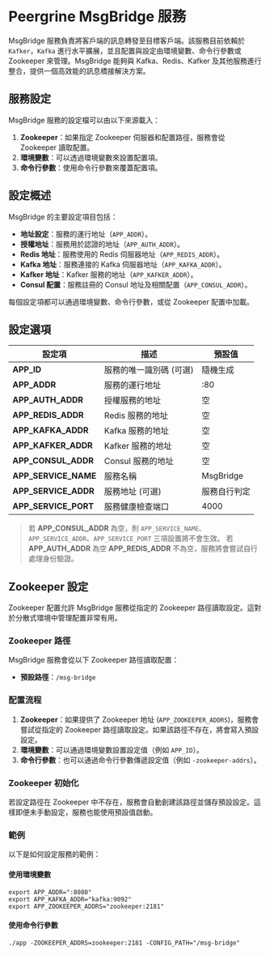 # Peergrine MsgBridge 服務
MsgBridge 服務負責將客戶端的訊息轉發至目標客戶端。該服務目前依賴於 `Kafker`，`Kafka` 進行水平擴展，並且配置與設定由環境變數、命令行參數或 Zookeeper 來管理。MsgBridge 能夠與 Kafka、Redis、Kafker 及其他服務進行整合，提供一個高效能的訊息橋接解決方案。

## 服務設定

MsgBridge 服務的設定檔可以由以下來源載入：
1. **Zookeeper**：如果指定 Zookeeper 伺服器和配置路徑，服務會從 Zookeeper 讀取配置。
2. **環境變數**：可以透過環境變數來設置配置項。
3. **命令行參數**：使用命令行參數來覆蓋配置項。

## 設定概述

MsgBridge 的主要設定項目包括：
- **地址設定**：服務的運行地址（`APP_ADDR`）。
- **授權地址**：服務用於認證的地址（`APP_AUTH_ADDR`）。
- **Redis 地址**：服務使用的 Redis 伺服器地址（`APP_REDIS_ADDR`）。
- **Kafka 地址**：服務連接的 Kafka 伺服器地址（`APP_KAFKA_ADDR`）。
- **Kafker 地址**：Kafker 服務的地址（`APP_KAFKER_ADDR`）。
- **Consul 配置**：服務註冊的 Consul 地址及相關配置（`APP_CONSUL_ADDR`）。

每個設定項都可以通過環境變數、命令行參數，或從 Zookeeper 配置中加載。
## 設定選項
|設定項 |描述 |預設值 |
|-|-|-|
|**APP_ID** |服務的唯一識別碼 (可選) |隨機生成 |
|**APP_ADDR** |服務的運行地址 |:80 |
|**APP_AUTH_ADDR** |授權服務的地址 |空 |
|**APP_REDIS_ADDR** |Redis 服務的地址 |空 |
|**APP_KAFKA_ADDR** |Kafka 服務的地址 |空 |
|**APP_KAFKER_ADDR** |Kafker 服務的地址 |空 |
|**APP_CONSUL_ADDR** |Consul 服務的地址 |空 |
|**APP_SERVICE_NAME** |服務名稱 |MsgBridge |
|**APP_SERVICE_ADDR** |服務地址 (可選) |服務自行判定 |
|**APP_SERVICE_PORT** |服務健康檢查端口 |4000 |
> 若 **APP_CONSUL_ADDR** 為空，則 `APP_SERVICE_NAME`、`APP_SERVICE_ADDR`、`APP_SERVICE_PORT` 三項設置將不會生效。
> 若 **APP_AUTH_ADDR** 為空 **APP_REDIS_ADDR** 不為空，服務將會嘗試自行處理身份驗證。
## Zookeeper 設定
Zookeeper 配置允許 MsgBridge 服務從指定的 Zookeeper 路徑讀取設定。這對於分散式環境中管理配置非常有用。
### Zookeeper 路徑

MsgBridge 服務會從以下 Zookeeper 路徑讀取配置：
- **預設路徑**：`/msg-bridge`
### 配置流程

1. **Zookeeper**：如果提供了 Zookeeper 地址 (`APP_ZOOKEEPER_ADDRS`)，服務會嘗試從指定的 Zookeeper 路徑讀取設定。如果該路徑不存在，將會寫入預設設定。
2. **環境變數**：可以通過環境變數設置設定值（例如 `APP_ID`）。
3. **命令行參數**：也可以通過命令行參數傳遞設定值（例如 `-zookeeper-addrs`）。
### Zookeeper 初始化

若設定路徑在 Zookeeper 中不存在，服務會自動創建該路徑並儲存預設設定。這樣即便未手動設定，服務也能使用預設值啟動。

### 範例

以下是如何設定服務的範例：
#### 使用環境變數

```
export APP_ADDR=":8080"
export APP_KAFKA_ADDR="kafka:9092"
export APP_ZOOKEEPER_ADDRS="zookeeper:2181"
```

#### 使用命令行參數
```
./app -ZOOKEEPER_ADDRS=zookeeper:2181 -CONFIG_PATH="/msg-bridge"
```